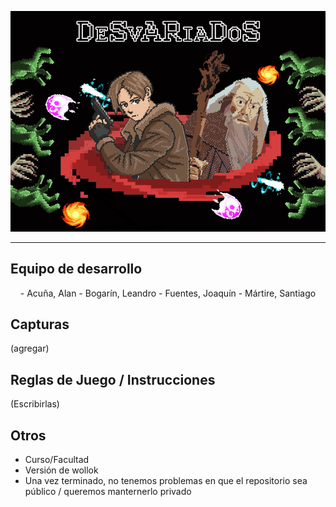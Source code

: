 ![](assets/MenuReadMe.png)

-----

## Equipo de desarrollo

<p align="center"> 
- Acuña, Alan
- Bogarín, Leandro
- Fuentes, Joaquín
- Mártire, Santiago
</p>

## Capturas

(agregar)

## Reglas de Juego / Instrucciones

(Escribirlas)


## Otros

- Curso/Facultad
- Versión de wollok
- Una vez terminado, no tenemos problemas en que el repositorio sea público / queremos manternerlo privado
